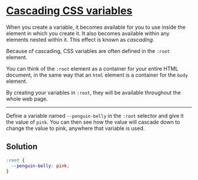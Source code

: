 # [Cascading CSS variables](https://learn.freecodecamp.org/responsive-web-design/basic-css/cascading-css-variables)

When you create a variable, it becomes available for you to use inside the element in which you create it. It also becomes available within any elements nested within it. This effect is known as _cascading_.

Because of cascading, CSS variables are often defined in the `:root` element.

You can think of the `:root` element as a container for your entire HTML document, in the same way that an `html` element is a container for the `body` element.

By creating your variables in `:root`, they will be available throughout the whole web page.

---

Define a variable named `--penguin-belly` in the `:root` selector and give it the value of `pink`. You can then see how the value will cascade down to change the value to pink, anywhere that variable is used.

## Solution

```css
:root {
  --penguin-belly: pink;
}
```